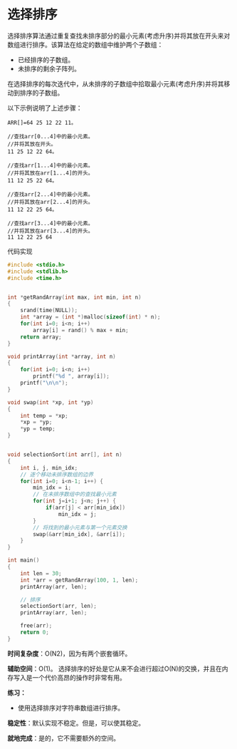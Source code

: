 选择排序
========

选择排序算法通过重复查找未排序部分的最小元素(考虑升序)并将其放在开头来对数组进行排序。该算法在给定的数组中维护两个子数组：
* 已经排序的子数组。
* 未排序的剩余子阵列。

在选择排序的每次迭代中，从未排序的子数组中拾取最小元素(考虑升序)并将其移动到排序的子数组。

以下示例说明了上述步骤：

    ARR[]=64 25 12 22 11。

    //查找arr[0...4]中的最小元素。
    //并将其放在开头。
    11 25 12 22 64。

    //查找arr[1...4]中的最小元素。
    //并将其放在arr[1...4]的开头。
    11 12 25 22 64。

    //查找arr[2...4]中的最小元素。
    //并将其放在arr[2...4]的开头。
    11 12 22 25 64。

    //查找arr[3...4]中的最小元素。
    //并将其放在arr[3...4]的开头。
    11 12 22 25 64

代码实现

```C
#include <stdio.h>
#include <stdlib.h>
#include <time.h>


int *getRandArray(int max, int min, int n)
{
    srand(time(NULL));
    int *array = (int *)malloc(sizeof(int) * n);
    for(int i=0; i<n; i++) 
        array[i] = rand() % max + min;
    return array;
}

void printArray(int *array, int n)
{
    for(int i=0; i<n; i++)
        printf("%d ", array[i]);
    printf("\n\n");
}

void swap(int *xp, int *yp)  
{  
    int temp = *xp;  
    *xp = *yp;  
    *yp = temp;  
}  


void selectionSort(int arr[], int n)
{
    int i, j, min_idx;
    // 逐个移动未排序数组的边界
    for(int i=0; i<n-1; i++) {
        min_idx = i;
        // 在未排序数组中的查找最小元素
        for(int j=i+1; j<n; j++) {
            if(arr[j] < arr[min_idx])
                min_idx = j;
        }
        // 将找到的最小元素与第一个元素交换
        swap(&arr[min_idx], &arr[i]);
    }
}

int main()
{
    int len = 30;
    int *arr = getRandArray(100, 1, len);
    printArray(arr, len);

    // 排序
    selectionSort(arr, len);
    printArray(arr, len);

    free(arr);
    return 0;
}
```

**时间复杂度**：O(N2)，因为有两个嵌套循环。

**辅助空间**：O(1)。
选择排序的好处是它从来不会进行超过O(N)的交换，并且在内存写入是一个代价高昂的操作时非常有用。

**练习：**
* 使用选择排序对字符串数组进行排序。

**稳定性**：默认实现不稳定。但是，可以使其稳定。

**就地完成**：是的，它不需要额外的空间。